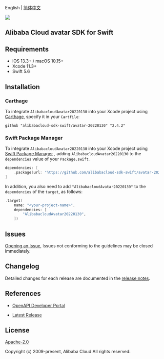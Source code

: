 English | [简体中文](README-CN.md)

![](https://aliyunsdk-pages.alicdn.com/icons/AlibabaCloud.svg)

## Alibaba Cloud avatar SDK for Swift

## Requirements

- iOS 13.3+ / macOS 10.15+
- Xcode 11.3+
- Swift 5.6

## Installation

### Carthage

To integrate `AlibabacloudAvatar20220130` into your Xcode project using [Carthage](https://github.com/Carthage/Carthage), specify it in your `Cartfile`:

```ogdl
github "alibabacloud-sdk-swift/avatar-20220130" "2.4.2"
```

### Swift Package Manager

To integrate `AlibabacloudAvatar20220130` into your Xcode project using [Swift Package Manager](https://swift.org/package-manager/) , adding `AlibabacloudAvatar20220130` to the `dependencies` value of your `Package.swift`.

```swift
dependencies: [
    .package(url: "https://github.com/alibabacloud-sdk-swift/avatar-20220130.git", from: "2.4.2")
]
```

In addition, you also need to add `"AlibabacloudAvatar20220130"` to the `dependencies` of the `target`, as follows:

```swift
.target(
    name: "<your-project-name>",
    dependencies: [
        "AlibabacloudAvatar20220130",
    ])
```

## Issues

[Opening an Issue](https://github.com/alibabacloud-sdk-swift/avatar-20220130/issues/new), Issues not conforming to the guidelines may be closed immediately.

## Changelog

Detailed changes for each release are documented in the [release notes](./ChangeLog.txt).

## References

* [OpenAPI Developer Portal](https://next.api.alibabacloud.com/home)
- [Latest Release](https://github.com/alibabacloud-sdk-swift/avatar-20220130)

## License

[Apache-2.0](http://www.apache.org/licenses/LICENSE-2.0)

Copyright (c) 2009-present, Alibaba Cloud All rights reserved.
